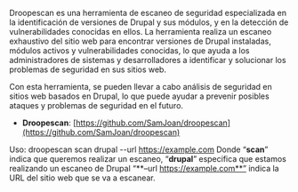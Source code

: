 Droopescan es una herramienta de escaneo de seguridad especializada en la identificación de versiones de Drupal y sus módulos, y en la detección de vulnerabilidades conocidas en ellos. La herramienta realiza un escaneo exhaustivo del sitio web para encontrar versiones de Drupal instaladas, módulos activos y vulnerabilidades conocidas, lo que ayuda a los administradores de sistemas y desarrolladores a identificar y solucionar los problemas de seguridad en sus sitios web.

Con esta herramienta, se pueden llevar a cabo análisis de seguridad en sitios web basados en Drupal, lo que puede ayudar a prevenir posibles ataques y problemas de seguridad en el futuro.

- **Droopescan**: [https://github.com/SamJoan/droopescan](https://github.com/SamJoan/droopescan)


Uso:
droopescan scan drupal --url https://example.com
Donde “**scan**” indica que queremos realizar un escaneo, 
“**drupal**” especifica que estamos realizando un escaneo de Drupal 
“**–url https://example.com**” indica la URL del sitio web que se va a escanear.
